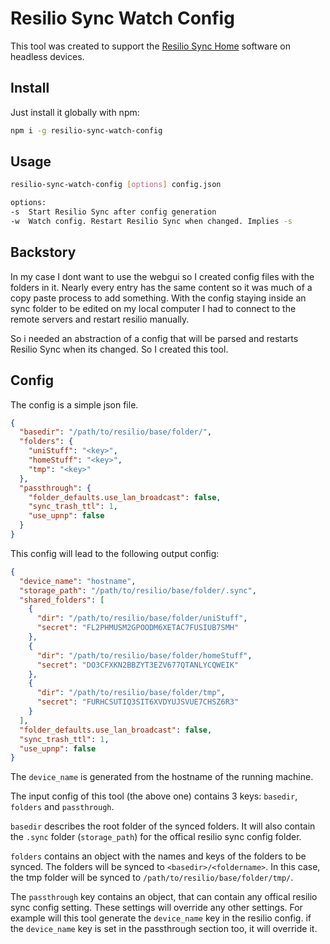 # Resilio Sync Watch Config

This tool was created to support the [Resilio Sync Home](//www.resilio.com/individuals/) software on headless devices.

## Install

Just install it globally with npm:

```sh
npm i -g resilio-sync-watch-config
```

## Usage

```sh
resilio-sync-watch-config [options] config.json

options:
-s	Start Resilio Sync after config generation
-w	Watch config. Restart Resilio Sync when changed. Implies -s
```

## Backstory

In my case I dont want to use the webgui so I created config files with the folders in it.
Nearly every entry has the same content so it was much of a copy paste process to add something.
With the config staying inside an sync folder to be edited on my local computer I had to connect to the remote servers and restart resilio manually.

So i needed an abstraction of a config that will be parsed and restarts Resilio Sync when its changed.
So I created this tool.

## Config

The config is a simple json file.


```json
{
  "basedir": "/path/to/resilio/base/folder/",
  "folders": {
    "uniStuff": "<key>",
    "homeStuff": "<key>",
    "tmp": "<key>"
  },
  "passthrough": {
    "folder_defaults.use_lan_broadcast": false,
    "sync_trash_ttl": 1,
    "use_upnp": false
  }
}
```

This config will lead to the following output config:

```json
{
  "device_name": "hostname",
  "storage_path": "/path/to/resilio/base/folder/.sync",
  "shared_folders": [
    {
      "dir": "/path/to/resilio/base/folder/uniStuff",
      "secret": "FL2PHMUSM2GPOODM6XETAC7FUSIUB7SMH"
    },
    {
      "dir": "/path/to/resilio/base/folder/homeStuff",
      "secret": "DO3CFXKN2BBZYT3EZV677QTANLYCQWEIK"
    },
    {
      "dir": "/path/to/resilio/base/folder/tmp",
      "secret": "FURHCSUTIQ3SIT6XVDYUJSVUE7CHSZ6R3"
    }
  ],
  "folder_defaults.use_lan_broadcast": false,
  "sync_trash_ttl": 1,
  "use_upnp": false
}
```

The `device_name` is generated from the hostname of the running machine.

The input config of this tool (the above one) contains 3 keys: `basedir`, `folders` and `passthrough`.

`basedir` describes the root folder of the synced folders.
It will also contain the `.sync` folder (`storage_path`) for the offical resilio sync config folder.

`folders` contains an object with the names and keys of the folders to be synced.
The folders will be synced to `<basedir>/<foldername>`.
In this case, the tmp folder will be synced to `/path/to/resilio/base/folder/tmp/`.

The `passthrough` key contains an object, that can contain any offical resilio sync config setting.
These settings will override any other settings.
For example will this tool generate the `device_name` key in the resilio config.
if the `device_name` key is set in the passthrough section too, it will override it.

